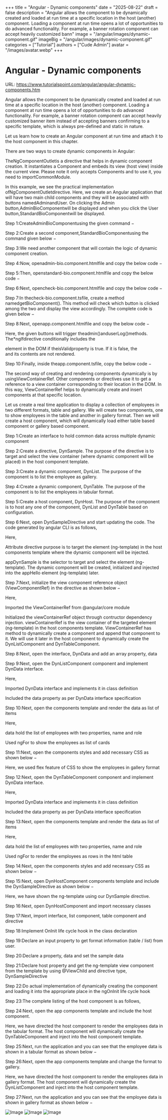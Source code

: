 +++
title = "Angular - Dynamic components"
date = "2025-08-22"
draft = false
description = "Angular allows the component to be dynamically created and loaded at run time at a specific location in the host (another) component. Loading a component at run time opens a lot of opportunities to do advanced functionality. For example, a banner rotation component can accept heavily customized bann"
image = "/angular/images/dynamic-component.gif"
imageBig = "/angular/images/dynamic-component.gif"
categories = ["Tutorial"]
authors = ["Cude Admin"]
avatar = "/images/avatar.webp"
+++

# Angular - Dynamic components

URL: https://www.tutorialspoint.com/angular/angular-dynamic-components.htm

Angular allows the component to be dynamically created and loaded at run time at a specific location in the host (another) component. Loading a component at run time opens a lot of opportunities to do advanced functionality. For example, a banner rotation component can accept heavily customized banner item instead of accepting banners confirming to a specific template, which is always pre-defined and static in nature.

Let us learn how to create an Angular component at run time and attach it to the host component in this chapter.

There are two ways to create dynamic components in Angular:

TheNgComponentOutletis a directive that helps in dynamic component creation. It instantiates a Component and embeds its view (host view) inside the current view. Please note it only accepts Components and to use it, you need to importCommonModule.

In this example, we see the practical implementation ofNgComponentOutletdirective. Here, we create an Angular application that will have two main child components and they will be associated with buttons namedAdminandUser. On clicking the Admin button,AdminBioComponentwill be displayed and when you click the User button,StandardBioComponentwill be displayed.

Step 1:CreateAdminBioComponentusing the given command −

Step 2:Create a second component,StandardBioComponentusing the command given below −

Step 3:We need another component that will contain the logic of dynamic component creation.

Step 4:Now, openadmin-bio.component.htmlfile and copy the below code −

Step 5:Then, openstandard-bio.component.htmlfile and copy the below code −

Step 6:Next, opencheck-bio.component.htmlfile and copy the below code −

Step 7:In thecheck-bio.component.tsfile, create a method namedgetBioComponent(). This method will check which button is clicked among the two and display the view accordingly. The complete code is given below −

Step 8:Next, openapp.component.htmlfile and copy the below code −

Here, the given buttons will trigger theadmin()anduserLog()methods. The*ngIfdirective conditionally includes the <div> element in the DOM if theisValidproperty is true. If it is false, the <div> and its contents are not rendered.

Step 10:Finally, inside theapp.component.tsfile, copy the below code −

The second way of creating and rendering components dynamically is by usingViewContainerRef. Other components or directives use it to get a reference to a view container corresponding to their location in the DOM. In this way, ViewContainerRef helps to dynamically create and insert components at that specific location.

Let us create a real time application to display a collection of employees in two different formats, table and gallery. We will create two components, one to show employees in the table and another in gallery format. Then we will create a host component, which will dynamically load either table based component or gallery based component.

Step 1:Create an interface to hold common data across multiple dynamic component

Step 2:Create a directive, DynSample. The purpose of the directive is to target and select the view container (where dynamic component will be placed) in the host component template.

Step 3:Create a dynamic component, DynList. The purpose of the component is to list the employee as gallery.

Step 4:Create a dynamic component, DynTable. The purpose of the component is to list the employees in tabular format.

Step 5:Create a host component, DynHost. The purpose of the component is to host any one of the component, DynList and DynTable based on configuration.

Step 6:Next, open DynSampleDirective and start updating the code. The code generated by angular CLI is as follows,

Here,

Attribute directive purpose is to target the element (ng-template) in the host components template where the dynamic component will be injected.

appDynSample is the selector to target and select the element (ng-template). The dynamic component will be created, initialized and injected into the appHello element (ng-template) later.

Step 7:Next, initialize the view component reference object (ViewComponentRef) in the directive as shown below −

Here,

Imported the ViewContainerRef from @angular/core module

Initialized the viewContainerRef object through contructor dependency injection. viewContainerRef is the view container of the targeted element (ng-template) in the host components template. ViewContainerRef has method to dynamically create a component and append that component to it. We will use it later in the host component to dynamically create the DynListComponent and DynTableComponent.

Step 8:Next, open the interface, DynData and add an array property, data

Step 9:Next, open the DynListComponent component and implement DynData interface.

Here,

Imported DynData interface and implements it in class definition

Included the data property as per DynData interface specification

Step 10:Next, open the components template and render the data as list of items

Here,

data hold the list of employees with two properties, name and role

Used ngFor to show the employees as list of cards

Step 11:Next, open the components styles and add necessary CSS as shown below −

Here, we used flex feature of CSS to show the employees in gallery format

Step 12:Next, open the DynTableComponent component and implement DynData interface.

Here,

Imported DynData interface and implements it in class definition

Included the data property as per DynData interface specification

Step 13:Next, open the components template and render the data as list of items

Here,

data hold the list of employees with two properties, name and role

Used ngFor to render the employees as rows in the html table

Step 14:Next, open the components styles and add necessary CSS as shown below −

Step 15:Next, open DynHostComponent components template and include the DynSampleDirective as shown below −

Here, we have shown the ng-template using our DynSample directive.

Step 16:Next, open DynHostComponent and import necessary classes

Step 17:Next, import interface, list component, table component and directive

Step 18:Implement OnInit life cycle hook in the class declaration

Step 19:Declare an input property to get format information (table / list) from user.

Step 20:Declare a property, data and set the sample data

Step 21:Declare host property and get the ng-template view component from the template by using @ViewChild and directive type, DynSampleDirective

Step 22:Do actual implementation of dynamically creating the component and loading it into the appropriate place in the ngOnInit life cycle hook

Step 23:The complete listing of the host component is as follows,

Step 24:Next, open the app components template and include the host component.

Here, we have directed the host component to render the employees data in the tabular format. The host component will dynamically create the DynTableComponent and inject into the host component template.

Step 25:Next, run the application and you can see that the employee data is shown in a tabular format as shown below −

Step 26:Next, open the app components template and change the format to gallery.

Here, we have directed the host component to render the employees data in gallery format. The host component will dynamically create the DynListComponent and inject into the host component template.

Step 27:Next, run the application and you can see that the employee data is shown in gallery format as shown below −

![Image](/angular/images/dynamic-component.gif)
![Image](/angular/images/employee-data.jpg)
![Image](/angular/images/gallery-format.jpg)
